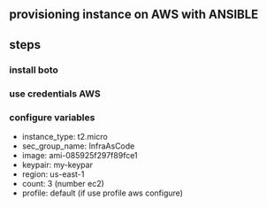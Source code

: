 ## provisioning instance on AWS with ANSIBLE

## steps
### install boto
### use credentials AWS
### configure variables
- instance_type: t2.micro
- sec_group_name: InfraAsCode
- image: ami-085925f297f89fce1
- keypair: my-keypar
- region: us-east-1
- count: 3 (number ec2)
- profile: default (if use profile aws configure)
